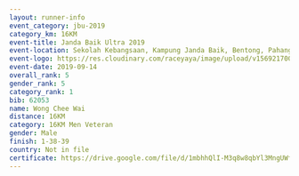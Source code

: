 ```yaml
---
layout: runner-info 
event_category: jbu-2019 
category_km: 16KM 
event-title: Janda Baik Ultra 2019 
event-location: Sekolah Kebangsaan, Kampung Janda Baik, Bentong, Pahang, Malaysia 
event-logo: https://res.cloudinary.com/raceyaya/image/upload/v1569217009/logo/janda-baik_vch1pc.jpg 
event-date: 2019-09-14
overall_rank: 5
gender_rank: 5
category_rank: 1
bib: 62053
name: Wong Chee Wai
distance: 16KM
category: 16KM Men Veteran
gender: Male
finish: 1-38-39
country: Not in file
certificate: https://drive.google.com/file/d/1mbhhQlI-M3q8w8qbYl3MngUWfuD6s_jR/view?usp=sharing
---
```

